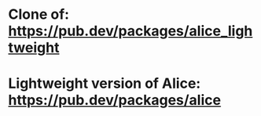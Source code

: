 # Clone of: https://pub.dev/packages/alice_lightweight
# Lightweight version of Alice: https://pub.dev/packages/alice
